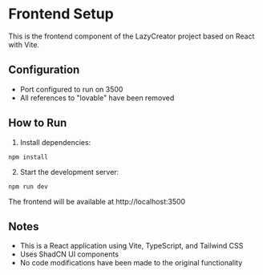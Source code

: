 # Frontend Setup

This is the frontend component of the LazyCreator project based on React with Vite.

## Configuration

- Port configured to run on 3500
- All references to "lovable" have been removed

## How to Run

1. Install dependencies:

```
npm install
```

2. Start the development server:

```
npm run dev
```

The frontend will be available at http://localhost:3500

## Notes

- This is a React application using Vite, TypeScript, and Tailwind CSS
- Uses ShadCN UI components
- No code modifications have been made to the original functionality
